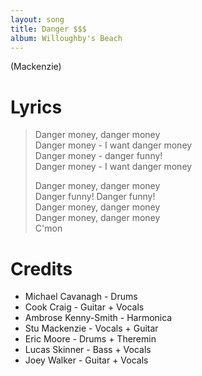 ```yaml
---
layout: song
title: Danger $$$
album: Willoughby's Beach
---
```


(Mackenzie)

# Lyrics

> Danger money, danger money  
> Danger money - I want danger money  
> Danger money - danger funny!  
> Danger money - I want danger money  
>  
> Danger money, danger money  
> Danger funny! Danger funny!  
> Danger money, danger money  
> Danger money, danger money  
> C'mon  

# Credits

* Michael Cavanagh - Drums  
* Cook Craig - Guitar + Vocals  
* Ambrose Kenny-Smith - Harmonica  
* Stu Mackenzie - Vocals + Guitar  
* Eric Moore - Drums + Theremin  
* Lucas Skinner - Bass + Vocals  
* Joey Walker - Guitar + Vocals  
